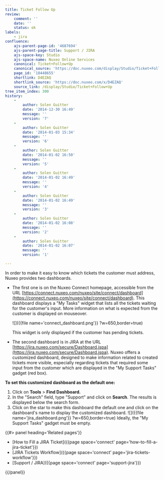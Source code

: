 ```yaml
---
title: Ticket Follow Up
review:
    comment: ''
    date: ''
    status: ok
labels:
    - jira
confluence:
    ajs-parent-page-id: '4687694'
    ajs-parent-page-title: Support / JIRA
    ajs-space-key: Studio
    ajs-space-name: Nuxeo Online Services
    canonical: Ticket+Follow+Up
    canonical_source: 'https://doc.nuxeo.com/display/Studio/Ticket+Follow+Up'
    page_id: '18448655'
    shortlink: D4EZAQ
    shortlink_source: 'https://doc.nuxeo.com/x/D4EZAQ'
    source_link: /display/Studio/Ticket+Follow+Up
tree_item_index: 300
history:
    -
        author: Solen Guitter
        date: '2014-12-30 16:49'
        message: ''
        version: '7'
    -
        author: Solen Guitter
        date: '2014-01-03 15:34'
        message: ''
        version: '6'
    -
        author: Solen Guitter
        date: '2014-01-02 16:50'
        message: ''
        version: '5'
    -
        author: Solen Guitter
        date: '2014-01-02 16:49'
        message: ''
        version: '4'
    -
        author: Solen Guitter
        date: '2014-01-02 16:49'
        message: ''
        version: '3'
    -
        author: Solen Guitter
        date: '2014-01-02 16:08'
        message: ''
        version: '2'
    -
        author: Solen Guitter
        date: '2014-01-02 16:07'
        message: ''
        version: '1'

---
```

In order to make it easy to know which tickets the customer must address, Nuxeo provides two dashboards.

*   The first one is on the Nuxeo Connect homepage, accessible from the URL [https://connect.nuxeo.com/nuxeo/site/connect/dashboard](https://connect.nuxeo.com/nuxeo/site/connect/dashboard). This dashboard displays a "My Tasks" widget that lists all the tickets waiting for the customer's input. More information on what is expected from the customer is displayed on mouseover.

    ![]({{file name='connect_dashboard.png'}} ?w=650,border=true)

    This widget is only displayed if the customer has pending tickets.

*   The second dashboard is in JIRA at the URL [https://jira.nuxeo.com/secure/Dashboard.jspa](https://jira.nuxeo.com/secure/Dashboard.jspa). Nuxeo offers a customized dashboard, designed to make information related to created tickets more visible, especially regarding tickets that required some input from the customer which are displayed in the "My Support Tasks" gadget (red box).

**To set this customized dashboard as the default one:**

1.  Click on **Tools**&nbsp;> **Find Dashboard.**
2.  In the "Search" field, type "Support" and click on **Search**.
    The results is displayed below the search form.
3.  Click on the star to make this dashboard the default one and click on the dashboard's name to display the customized dashboard.
    ![]({{file name='jira_dashboard.png'}} ?w=650,border=true)
    Ideally, the "My Support Tasks" gadget must be empty.


<div class="row" data-equalizer data-equalize-on="medium"><div class="column medium-6">{{#> panel heading='Related pages'}}

- [How to Fill a JIRA Ticket]({{page space='connect' page='how-to-fill-a-jira-ticket'}})
- [JIRA Tickets Workflow]({{page space='connect' page='jira-tickets-workflow'}})
- [Support / JIRA]({{page space='connect' page='support-jira'}})

{{/panel}}</div><div class="column medium-6">

&nbsp;

</div></div>
